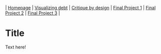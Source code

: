| [Homepage](https://yeonjin-park.github.io/portfolio/) | [Visualizing debt](/dataviz2.md) | [Critique by design](/dataviz3.md) | [Final Project 1](/final-1.md) | [Final Project 2](/final-2.md) | [Final Project 3](/final-3.md) |

# Title
Text here!
